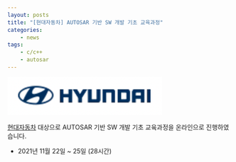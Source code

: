 ```yaml
---
layout: posts
title: "[현대자동차] AUTOSAR 기반 SW 개발 기초 교육과정"
categories: 
    - news
tags: 
    - c/c++
    - autosar
---
```


![hyundai logo](/assets/img/post/hyundai_logo.png)

[현대자동차](https://www.hyundai.com/) 대상으로 AUTOSAR 기반 SW 개발 기초 교육과정을 온라인으로 진행하였습니다.

- 2021년 11월 22일 ~ 25일 (28시간)




